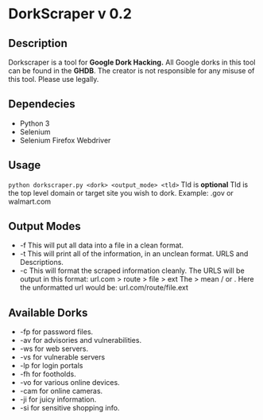 # DorkScraper v 0.2
## Description
Dorkscraper is a tool for **Google Dork Hacking.** All Google dorks in this tool can be found in the **GHDB**.
The creator is not responsible for any misuse of this tool. Please use legally.
## Dependecies
* Python 3
* Selenium
* Selenium Firefox Webdriver
## Usage
`python dorkscraper.py <dork> <output_mode> <tld>`
Tld is **optional**
Tld is the top level domain or target site you wish to dork. Example: .gov or walmart.com
## Output Modes
* -f 
  This will put all data into a file in a clean format.
* -t
  This will print all of the information, in an unclean format.
  URLS and Descriptions. 
* -c
  This will format the scraped information cleanly.
  The URLS will be output in this format: url.com > route > file > ext
  The > mean / or . Here the unformatted url would be:  url.com/route/file.ext
## Available Dorks
* -fp for password files.
* -av for advisories and vulnerabilities.
* -ws for web servers.
* -vs for vulnerable servers
* -lp for login portals
* -fh for footholds.
* -vo for various online devices.
* -cam for online cameras.
* -ji for juicy information.
* -si for sensitive shopping info.
